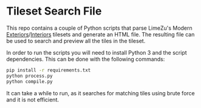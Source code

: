 # Tileset Search File

This repo contains a couple of Python scripts that parse LimeZu's Modern [Exteriors](https://limezu.itch.io/modernexteriors)/[Interiors](https://limezu.itch.io/moderninteriors) tilesets and generate an HTML file. The resulting file can be used to search and preview all the tiles in the tileset.

In order to run the scripts you will need to install Python 3 and the script dependencies. This can be done with the following commands:

```bash
pip install -r requirements.txt
python process.py
python compile.py
```

It can take a while to run, as it searches for matching tiles using brute force and it is not efficient.
